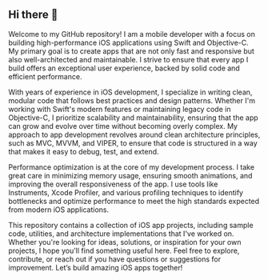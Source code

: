 ## Hi there 👋

Welcome to my GitHub repository! I am a mobile developer with a focus on building high-performance iOS applications using Swift and Objective-C. My primary goal is to create apps that are not only fast and responsive but also well-architected and maintainable. I strive to ensure that every app I build offers an exceptional user experience, backed by solid code and efficient performance.

With years of experience in iOS development, I specialize in writing clean, modular code that follows best practices and design patterns. Whether I'm working with Swift's modern features or maintaining legacy code in Objective-C, I prioritize scalability and maintainability, ensuring that the app can grow and evolve over time without becoming overly complex. My approach to app development revolves around clean architecture principles, such as MVC, MVVM, and VIPER, to ensure that code is structured in a way that makes it easy to debug, test, and extend.

Performance optimization is at the core of my development process. I take great care in minimizing memory usage, ensuring smooth animations, and improving the overall responsiveness of the app. I use tools like Instruments, Xcode Profiler, and various profiling techniques to identify bottlenecks and optimize performance to meet the high standards expected from modern iOS applications.

This repository contains a collection of iOS app projects, including sample code, utilities, and architecture implementations that I've worked on. Whether you're looking for ideas, solutions, or inspiration for your own projects, I hope you'll find something useful here. Feel free to explore, contribute, or reach out if you have questions or suggestions for improvement. Let’s build amazing iOS apps together!
